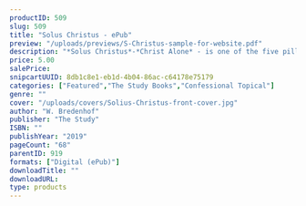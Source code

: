 ```yaml
---
productID: 509
slug: 509
title: "Solus Christus - ePub"
preview: "/uploads/previews/S-Christus-sample-for-website.pdf"
description: "*Solus Christus*-*Christ Alone* - is one of the five pillars of the Reformation. We would expect it to be universally accepted. Though many affirm Christ as Saviour, Christ as the *only* Redeemer is harder to accept. This *Christless Christianity* can easily creep into Reformed circles as well. In this book Rev. Bredenhof deftly helps the reader understand what *Solus Christus* means, why it is important, and how to respond to those who deny it or undermine it. This book has three chapters with discussion questions and includes two related sermons."
price: 5.00
salePrice: 
snipcartUUID: 8db1c8e1-eb1d-4b04-86ac-c64178e75179
categories: ["Featured","The Study Books","Confessional Topical"]
genre: ""
cover: "/uploads/covers/Solius-Christus-front-cover.jpg"
author: "W. Bredenhof"
publisher: "The Study"
ISBN: ""
publishYear: "2019"
pageCount: "68"
parentID: 919
formats: ["Digital (ePub)"]
downloadTitle: ""
downloadURL: 
type: products
---
```

